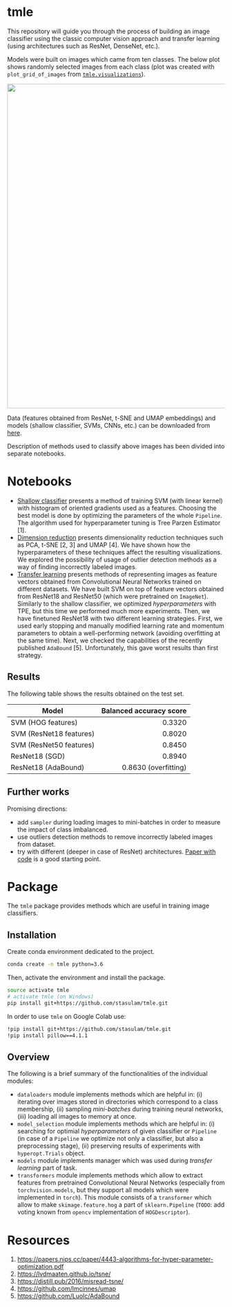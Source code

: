 # tmle

This repository will guide you through the process of building an image classifier using the classic computer vision approach and transfer learning (using architectures such as ResNet, DenseNet, etc.).

Models were built on images which came from ten classes. The below plot shows randomly selected images from each class (plot was created with `plot_grid_of_images` from [`tmle.visualizations`](https://github.com/stasulam/tmle/blob/master/tmle/visualizations.py)).

<p align="center">
    <img src="notebooks/figures/images_grid.png" width="750">
</p>

Data (features obtained from ResNet, t-SNE and UMAP embeddings) and models (shallow classifier, SVMs, CNNs, etc.) can be downloaded from [here](https://drive.google.com/open?id=1151gQZHJLFDiqhmOmiWMDpiT0IwWPGTZ).

Description of methods used to classify above images has been divided into separate notebooks.

# Notebooks

* [Shallow classifier](https://github.com/stasulam/tmle/blob/master/notebooks/01_shallow_classifier.ipynb) presents a method of training SVM (with linear kernel) with histogram of oriented gradients used as a features. Choosing the best model is done by optimizing the parameters of the whole `Pipeline`. The algorithm used for hyperparameter tuning is Tree Parzen Estimator [1].
* [Dimension reduction](https://github.com/stasulam/tmle/blob/master/notebooks/02_dimension_reduction.ipynb) presents dimensionality reduction techniques such as PCA, t-SNE [2, 3] and UMAP [4]. We have shown how the hyperparameters of these techniques affect the resulting visualizations. We explored the possibility of usage of outlier detection methods as a way of finding incorrectly labeled images.
* [Transfer learning](https://github.com/stasulam/tmle/blob/master/notebooks/03_transfer_learning.ipynb) presents methods of representing images as feature vectors obtained from Convolutional Neural Networks trained on different datasets. We have built SVM on top of feature vectors obtained from ResNet18 and ResNet50 (which were pretrained on `ImageNet`). Similarly to the shallow classifier, we optimized *hyperparameters* with TPE, but this time we performed much more experiments. Then, we have finetuned ResNet18 with two different learning strategies. First, we used early stopping and manually modified learning rate and momentum parameters to obtain a well-performing network (avoiding overfitting at the same time). Next, we checked the capabilities of the recently published `AdaBound` [5]. Unfortunately, this gave worst results than first strategy.

## Results

The following table shows the results obtained on the test set.

| Model                      | Balanced accuracy score |
| ---------------------------|------------------------:|
| SVM (HOG features)         |0.3320                   |
| SVM (ResNet18 features)    |0.8020                   | 
| SVM (ResNet50 features)    |0.8450                   |
| ResNet18 (SGD)             |0.8940                   |
| ResNet18 (AdaBound)        |0.8630 (overfitting)     |

## Further works

Promising directions:

* add `sampler` during loading images to mini-batches in order to measure the impact of class imbalanced.
* use outliers detection methods to remove incorrectly labeled images from dataset.
* try with different (deeper in case of ResNet) architectures. [Paper with code](https://paperswithcode.com/task/image-classification) is a good starting point.

# Package

The `tmle` package provides methods which are useful in training image classifiers.

## Installation

Create conda environment dedicated to the project.
```bash
conda create -n tmle python=3.6
```

Then, activate the environment and install the package.
```bash
source activate tmle
# activate tmle (on Windows)
pip install git+https://github.com/stasulam/tmle.git
```

In order to use `tmle` on Google Colab use:
```bash
!pip install git+https://github.com/stasulam/tmle.git
!pip install pillow==4.1.1
```

## Overview

The following is a brief summary of the functionalities of the individual modules:

* `dataloaders` module implements methods which are helpful in: (i) iterating over images stored in directories which correspond to a class membership, (ii) sampling *mini-batches* during training neural networks, (iii) loading all images to memory at once.
* `model_selection` module implements methods which are helpful in: (i) searching for optimial *hyperparameters* of given classifier or `Pipeline` (in case of a `Pipeline` we optimize not only a classifier, but also a preprocessing stage), (ii) preserving results of experiments with `hyperopt.Trials` object.
* `models` module implements manager which was used during *transfer learning* part of task.
* `transformers` module implements methods which allow to extract features from pretrained Convolutional Neural Networks (especially from `torchvision.models`, but they support all models which were implemented in `torch`). This module consists of a `transformer` which allow to make `skimage.feature.hog` a part of `sklearn.Pipeline` (`TODO`: add voting known from `opencv` implementation of `HOGDescriptor`).

# Resources

1. https://papers.nips.cc/paper/4443-algorithms-for-hyper-parameter-optimization.pdf
2. https://lvdmaaten.github.io/tsne/
3. https://distill.pub/2016/misread-tsne/
4. https://github.com/lmcinnes/umap
5. https://github.com/Luolc/AdaBound
